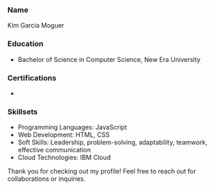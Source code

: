 ### Name
Kim Garcia Moguer

### Education
- Bachelor of Science in Computer Science, New Era University

### Certifications
-

### Skillsets
- Programming Languages: JavaScript
- Web Development: HTML, CSS
- Soft Skills: Leadership, problem-solving, adaptability, teamwork, effective communication
- Cloud Technologies: IBM Cloud

Thank you for checking out my profile! Feel free to reach out for collaborations or inquiries.
